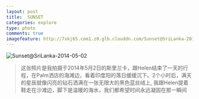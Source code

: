 ```yaml
---
layout: post
title:  SUNSET
categories: explore
type: photo
comments: true
imagefeature: http://7xkj65.com1.z0.glb.clouddn.com/Sunset@SriLanka-2014-05-02?imageMogr2/thumbnail/!30p
---
```


![Sunset@SriLanka-2014-05-02](http://7xkj65.com1.z0.glb.clouddn.com/Sunset@SriLanka-2014-05-02)

> 这张照片是我拍摄于2014年5月2日的斯里兰卡，跟Helen结束了一天的行程，在Palm洒店的海滩边，看着印度阳的落日缓缓沉下。2个小时后，满天的星辰就像闪亮的钻石洒满在一张无限大的黑色蓝丝绒上, 我跟Helen提着鞋走在沙滩边，脚下是温暖的海水，我们都希望时间永远凝固在那一瞬间
